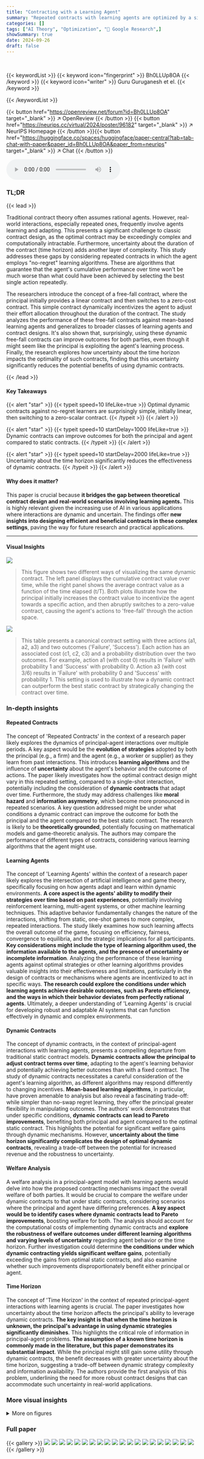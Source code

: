 ```yaml
---
title: "Contracting with a Learning Agent"
summary: "Repeated contracts with learning agents are optimized by a simple dynamic contract: initially linear, then switching to zero-cost, causing the agent's actions to 'free-fall' and yield non-zero rewards..."
categories: []
tags: ["AI Theory", "Optimization", "🏢 Google Research",]
showSummary: true
date: 2024-09-26
draft: false
---
```


<br>

{{< keywordList >}}
{{< keyword icon="fingerprint" >}} Bh0LLUp8OA {{< /keyword >}}
{{< keyword icon="writer" >}} Guru Guruganesh et el. {{< /keyword >}}
 
{{< /keywordList >}}

{{< button href="https://openreview.net/forum?id=Bh0LLUp8OA" target="_blank" >}}
↗ OpenReview
{{< /button >}}
{{< button href="https://neurips.cc/virtual/2024/poster/96182" target="_blank" >}}
↗ NeurIPS Homepage
{{< /button >}}{{< button href="https://huggingface.co/spaces/huggingface/paper-central?tab=tab-chat-with-paper&paper_id=Bh0LLUp8OA&paper_from=neurips" target="_blank" >}}
↗ Chat
{{< /button >}}



<audio controls>
    <source src="https://ai-paper-reviewer.com/Bh0LLUp8OA/podcast.wav" type="audio/wav">
    Your browser does not support the audio element.
</audio>


### TL;DR


{{< lead >}}

Traditional contract theory often assumes rational agents. However, real-world interactions, especially repeated ones, frequently involve agents learning and adapting. This presents a significant challenge to classic contract design, as the optimal contract may be exceedingly complex and computationally intractable. Furthermore, uncertainty about the duration of the contract (time horizon) adds another layer of complexity. This study addresses these gaps by considering repeated contracts in which the agent employs "no-regret" learning algorithms. These are algorithms that guarantee that the agent's cumulative performance over time won't be much worse than what could have been achieved by selecting the best single action repeatedly. 

The researchers introduce the concept of a free-fall contract, where the principal initially provides a linear contract and then switches to a zero-cost contract.  This simple contract dynamically incentivizes the agent to adjust their effort allocation throughout the duration of the contract. The study analyzes the performance of these free-fall contracts against mean-based learning agents and generalizes to broader classes of learning agents and contract designs. It's also shown that, surprisingly, using these dynamic free-fall contracts can improve outcomes for both parties, even though it might seem like the principal is exploiting the agent's learning process. Finally, the research explores how uncertainty about the time horizon impacts the optimality of such contracts, finding that this uncertainty significantly reduces the potential benefits of using dynamic contracts.

{{< /lead >}}


#### Key Takeaways

{{< alert "star" >}}
{{< typeit speed=10 lifeLike=true >}} Optimal dynamic contracts against no-regret learners are surprisingly simple, initially linear, then switching to a zero-scalar contract. {{< /typeit >}}
{{< /alert >}}

{{< alert "star" >}}
{{< typeit speed=10 startDelay=1000 lifeLike=true >}} Dynamic contracts can improve outcomes for both the principal and agent compared to static contracts. {{< /typeit >}}
{{< /alert >}}

{{< alert "star" >}}
{{< typeit speed=10 startDelay=2000 lifeLike=true >}} Uncertainty about the time horizon significantly reduces the effectiveness of dynamic contracts. {{< /typeit >}}
{{< /alert >}}

#### Why does it matter?
This paper is crucial because **it bridges the gap between theoretical contract design and real-world scenarios involving learning agents.**  This is highly relevant given the increasing use of AI in various applications where interactions are dynamic and uncertain. The findings offer **new insights into designing efficient and beneficial contracts in these complex settings**, paving the way for future research and practical applications.

------
#### Visual Insights



![](https://ai-paper-reviewer.com/Bh0LLUp8OA/figures_3_1.jpg)

> This figure shows two different ways of visualizing the same dynamic contract. The left panel displays the cumulative contract value over time, while the right panel shows the average contract value as a function of the time elapsed (t/T). Both plots illustrate how the principal initially increases the contract value to incentivize the agent towards a specific action, and then abruptly switches to a zero-value contract, causing the agent's actions to 'free-fall' through the action space.





![](https://ai-paper-reviewer.com/Bh0LLUp8OA/tables_2_1.jpg)

> This table presents a canonical contract setting with three actions (a1, a2, a3) and two outcomes ('Failure', 'Success').  Each action has an associated cost (c1, c2, c3) and a probability distribution over the two outcomes. For example, action a1 (with cost 0) results in 'Failure' with probability 1 and 'Success' with probability 0.  Action a3 (with cost 3/6) results in 'Failure' with probability 0 and 'Success' with probability 1. This setting is used to illustrate how a dynamic contract can outperform the best static contract by strategically changing the contract over time.





### In-depth insights


#### Repeated Contracts
The concept of 'Repeated Contracts' in the context of a research paper likely explores the dynamics of principal-agent interactions over multiple periods.  A key aspect would be the **evolution of strategies** adopted by both the principal (e.g., a firm) and the agent (e.g., a worker or supplier) as they learn from past interactions. This introduces **learning algorithms** and the influence of **uncertainty** about the agent's behavior and the outcome of actions. The paper likely investigates how the optimal contract design might vary in this repeated setting, compared to a single-shot interaction, potentially including the consideration of **dynamic contracts** that adapt over time. Furthermore, the study may address challenges like **moral hazard** and **information asymmetry**, which become more pronounced in repeated scenarios. A key question addressed might be under what conditions a dynamic contract can improve the outcome for both the principal and the agent compared to the best static contract. The research is likely to be **theoretically grounded**, potentially focusing on mathematical models and game-theoretic analysis. The authors may compare the performance of different types of contracts, considering various learning algorithms that the agent might use.

#### Learning Agents
The concept of 'Learning Agents' within the context of a research paper likely explores the intersection of artificial intelligence and game theory, specifically focusing on how agents adapt and learn within dynamic environments.  **A core aspect is the agents' ability to modify their strategies over time based on past experiences**, potentially involving reinforcement learning, multi-agent systems, or other machine learning techniques. This adaptive behavior fundamentally changes the nature of the interactions, shifting from static, one-shot games to more complex, repeated interactions.  The study likely examines how such learning affects the overall outcome of the game, focusing on efficiency, fairness, convergence to equilibria, and the strategic implications for all participants. **Key considerations might include the type of learning algorithm used, the information available to the agents, and the presence of uncertainty or incomplete information**. Analyzing the performance of these learning agents against optimal strategies or other learning algorithms provides valuable insights into their effectiveness and limitations, particularly in the design of contracts or mechanisms where agents are incentivized to act in specific ways.  **The research could explore the conditions under which learning agents achieve desirable outcomes, such as Pareto efficiency, and the ways in which their behavior deviates from perfectly rational agents**.  Ultimately, a deeper understanding of 'Learning Agents' is crucial for developing robust and adaptable AI systems that can function effectively in dynamic and complex environments.

#### Dynamic Contracts
The concept of dynamic contracts, in the context of principal-agent interactions with learning agents, presents a compelling departure from traditional static contract models.  **Dynamic contracts allow the principal to adjust contract terms over time**, adapting to the agent's learning behavior and potentially achieving better outcomes than with a fixed contract. The study of dynamic contracts necessitates a careful consideration of the agent's learning algorithm, as different algorithms may respond differently to changing incentives. **Mean-based learning algorithms**, in particular, have proven amenable to analysis but also reveal a fascinating trade-off: while simpler than no-swap regret learning, they offer the principal greater flexibility in manipulating outcomes.  The authors' work demonstrates that under specific conditions, **dynamic contracts can lead to Pareto improvements**, benefiting both principal and agent compared to the optimal static contract. This highlights the potential for significant welfare gains through dynamic mechanisms.  However, **uncertainty about the time horizon significantly complicates the design of optimal dynamic contracts**, revealing a trade-off between the potential for increased revenue and the robustness to uncertainty.

#### Welfare Analysis
A welfare analysis in a principal-agent model with learning agents would delve into how the proposed contracting mechanisms impact the overall welfare of both parties.  It would be crucial to compare the welfare under dynamic contracts to that under static contracts, considering scenarios where the principal and agent have differing preferences. **A key aspect would be to identify cases where dynamic contracts lead to Pareto improvements**, boosting welfare for both. The analysis should account for the computational costs of implementing dynamic contracts and **explore the robustness of welfare outcomes under different learning algorithms and varying levels of uncertainty** regarding agent behavior or the time horizon.  Further investigation could determine **the conditions under which dynamic contracting yields significant welfare gains**, potentially exceeding the gains from optimal static contracts, and also examine whether such improvements disproportionately benefit either principal or agent.

#### Time Horizon
The concept of 'Time Horizon' in the context of repeated principal-agent interactions with learning agents is crucial.  The paper investigates how uncertainty about the time horizon affects the principal's ability to leverage dynamic contracts.  **The key insight is that when the time horizon is unknown, the principal's advantage in using dynamic strategies significantly diminishes**.  This highlights the critical role of information in principal-agent problems.  **The assumption of a known time horizon is commonly made in the literature, but this paper demonstrates its substantial impact**.  While the principal might still gain some utility through dynamic contracts, the benefit decreases with greater uncertainty about the time horizon, suggesting a trade-off between dynamic strategy complexity and information availability. The authors provide the first analysis of this problem, underlining the need for more robust contract designs that can accommodate such uncertainty in real-world applications.


### More visual insights

<details>
<summary>More on figures
</summary>


![](https://ai-paper-reviewer.com/Bh0LLUp8OA/figures_14_1.jpg)

> This figure shows two different ways of visualizing the same dynamic contract. The left plot shows the cumulative contract value over time, illustrating how the contract changes over the interaction. The right plot shows the average contract value as a function of the fraction of total time, providing a different perspective on the contract's evolution. The shaded regions represent different actions an agent would choose based on the cumulative contract. The plots illustrate the 'free-fall' strategy of the principal where, after a period of increasing incentives, the principal reduces the contract to 0, leading to a shift in the agent's optimal action.


![](https://ai-paper-reviewer.com/Bh0LLUp8OA/figures_16_1.jpg)

> This figure illustrates Lemma B.2, which states that any dynamic contract can be rewritten as a piecewise stationary strategy without changing the agent's behavior or the principal's utility.  The blue curve represents an arbitrary dynamic contract, while the red dotted curve shows its piecewise stationary equivalent. Both strategies induce the same cumulative contract and agent actions, highlighting the simplification achieved through Lemma B.2.


![](https://ai-paper-reviewer.com/Bh0LLUp8OA/figures_16_2.jpg)

> This figure illustrates Lemma B.2, which states that any dynamic contract can be rewritten as a piecewise stationary contract with the same utility. The figure shows a cumulative contract (vertical axis) over time (horizontal axis) for a specific contract game. The blue curve represents an arbitrary dynamic strategy. The lemma shows that this arbitrary dynamic strategy can be rewritten into a piecewise stationary strategy, represented by the dotted red curve, yielding the same utilities for the players.


![](https://ai-paper-reviewer.com/Bh0LLUp8OA/figures_16_3.jpg)

> This figure shows two different ways of visualizing the same dynamic contract applied to the setting in Figure 1. The left panel shows the cumulative contract value over time, normalized by the total number of time steps T. The shaded areas represent the agent's best response regions to the contract. The dotted red line shows an optimal dynamic contract strategy where the principal first increases the agent's incentive and then abruptly reduces it to zero, causing the agent's actions to 'free-fall' towards a lower-cost action. The right panel shows the same dynamic contract as a function of the fraction of total time, clearly illustrating the time at which the principal switches from offering a high incentive contract to a zero-incentive one.


![](https://ai-paper-reviewer.com/Bh0LLUp8OA/figures_22_1.jpg)

> This figure shows two different ways of visualizing the same dynamic contract, which consists of a linear contract with a high α value for the first half of the time horizon, followed by a zero contract for the second half. The left panel shows the cumulative contract value over time, while the right panel shows the average contract value as a function of the fraction of the time horizon. The shaded regions illustrate the agent's best-response actions under the mean-based learning model, with the lines α1,2 and α2,3 indicating indifference points between different actions. The dynamic contract is designed to initially incentivize the agent to take a costly action that yields a high reward, and then to switch to a less costly action when the incentives are removed, resulting in a higher total payoff for the principal.


![](https://ai-paper-reviewer.com/Bh0LLUp8OA/figures_22_2.jpg)

> This figure shows two different visualizations of the same dynamic contract applied over T time steps. The left panel displays the cumulative contract value over time, revealing how the contract changes over T time steps. The shaded regions represent the best-response areas for a mean-based learning agent, and the lines indicate indifference points between the action choices. The right panel presents an alternative view of this contract, showing how the average contract changes as a function of the percentage of total time elapsed, illustrating the principal's strategy of initially incentivizing the agent and then reducing payments to encourage specific actions.


![](https://ai-paper-reviewer.com/Bh0LLUp8OA/figures_22_3.jpg)

> This figure shows two different ways to represent a dynamic contract. The left panel shows the cumulative contract value over time, normalized by the total time horizon T. The shaded regions show the best response for a mean-based agent, and the lines show indifference points. The right panel shows the same contract, but this time it shows the average contract value at time t, normalized by T. This figure illustrates how the principal incentivizes the agent by increasing the contract up to T/2 and then rapidly decreasing it to zero for the remaining half of the period, thereby exploiting the agent's mean-based strategy.


![](https://ai-paper-reviewer.com/Bh0LLUp8OA/figures_23_1.jpg)

> The figure shows two different visualizations of the same dynamic contract, applied to a specific contract setting. The left panel displays the cumulative contract value over time, highlighting the best-response regions for the agent and indifference curves. The right panel shows the average contract value as a function of the time elapsed. The contract design involves steadily increasing the agent's incentive until a certain point, after which the principal cuts payments, causing the agent's actions to shift.


![](https://ai-paper-reviewer.com/Bh0LLUp8OA/figures_24_1.jpg)

> This figure shows two different ways to visualize the same dynamic contract, applied to a repeated game setting. The left panel displays the cumulative contract value over time, normalized by the total time horizon T, showing how the contract increases initially and then drops to zero. The shaded regions show the best response regions for the agent, while the lines α1,2 and α2,3 indicate the indifference curves. The right panel presents the average contract value as a function of the fraction of total time, providing another perspective on the contract's evolution. The contract gradually increases incentives until half the time horizon and then sharply declines to zero, causing the agent to transition to lower-cost actions.


![](https://ai-paper-reviewer.com/Bh0LLUp8OA/figures_24_2.jpg)

> This figure shows two different ways to represent the same dynamic contract. The left panel shows the cumulative contract over time. The shaded regions represent the best response of the mean-based agent. The right panel shows the average contract as a function of the fraction of total time. The contract starts with steadily increasing incentives to the agent, then switches to zero, making the agent's best response 'free-fall' through the action space.


![](https://ai-paper-reviewer.com/Bh0LLUp8OA/figures_24_3.jpg)

> This figure shows two different ways of visualizing the same dynamic contract. The left panel shows the cumulative contract value over time, while the right panel shows the average contract value over time as a fraction of the total time horizon. Both visualizations highlight the key feature of the dynamic contract: a period of increasing incentives followed by a period where the agent's reward drops to zero, causing the agent to shift actions. The shaded regions in the left panel represent the regions where the agent's best response is a specific action.


![](https://ai-paper-reviewer.com/Bh0LLUp8OA/figures_25_1.jpg)

> This figure shows a piecewise linear function ψ(α), representing the 'raw' potential. The x-axis represents the time-averaged linear contract α, ranging from 0 to α4. The y-axis represents the potential ψ(α). The function is piecewise linear, with different slopes between the breakpoints α2, α3, and α4. The slope between α3 and α4 is explicitly labeled as R3, indicating the expected reward associated with action 3.  This function maps the time-averaged linear contract to a potential value;  it serves as a tool in the mathematical proof within the paper to analyze the principal's ability to extract additional profit by gradually lowering their time-averaged linear contract.


</details>






### Full paper

{{< gallery >}}
<img src="https://ai-paper-reviewer.com/Bh0LLUp8OA/1.png" class="grid-w50 md:grid-w33 xl:grid-w25" />
<img src="https://ai-paper-reviewer.com/Bh0LLUp8OA/2.png" class="grid-w50 md:grid-w33 xl:grid-w25" />
<img src="https://ai-paper-reviewer.com/Bh0LLUp8OA/3.png" class="grid-w50 md:grid-w33 xl:grid-w25" />
<img src="https://ai-paper-reviewer.com/Bh0LLUp8OA/4.png" class="grid-w50 md:grid-w33 xl:grid-w25" />
<img src="https://ai-paper-reviewer.com/Bh0LLUp8OA/5.png" class="grid-w50 md:grid-w33 xl:grid-w25" />
<img src="https://ai-paper-reviewer.com/Bh0LLUp8OA/6.png" class="grid-w50 md:grid-w33 xl:grid-w25" />
<img src="https://ai-paper-reviewer.com/Bh0LLUp8OA/7.png" class="grid-w50 md:grid-w33 xl:grid-w25" />
<img src="https://ai-paper-reviewer.com/Bh0LLUp8OA/8.png" class="grid-w50 md:grid-w33 xl:grid-w25" />
<img src="https://ai-paper-reviewer.com/Bh0LLUp8OA/9.png" class="grid-w50 md:grid-w33 xl:grid-w25" />
<img src="https://ai-paper-reviewer.com/Bh0LLUp8OA/10.png" class="grid-w50 md:grid-w33 xl:grid-w25" />
<img src="https://ai-paper-reviewer.com/Bh0LLUp8OA/11.png" class="grid-w50 md:grid-w33 xl:grid-w25" />
<img src="https://ai-paper-reviewer.com/Bh0LLUp8OA/12.png" class="grid-w50 md:grid-w33 xl:grid-w25" />
<img src="https://ai-paper-reviewer.com/Bh0LLUp8OA/13.png" class="grid-w50 md:grid-w33 xl:grid-w25" />
<img src="https://ai-paper-reviewer.com/Bh0LLUp8OA/14.png" class="grid-w50 md:grid-w33 xl:grid-w25" />
<img src="https://ai-paper-reviewer.com/Bh0LLUp8OA/15.png" class="grid-w50 md:grid-w33 xl:grid-w25" />
<img src="https://ai-paper-reviewer.com/Bh0LLUp8OA/16.png" class="grid-w50 md:grid-w33 xl:grid-w25" />
<img src="https://ai-paper-reviewer.com/Bh0LLUp8OA/17.png" class="grid-w50 md:grid-w33 xl:grid-w25" />
<img src="https://ai-paper-reviewer.com/Bh0LLUp8OA/18.png" class="grid-w50 md:grid-w33 xl:grid-w25" />
<img src="https://ai-paper-reviewer.com/Bh0LLUp8OA/19.png" class="grid-w50 md:grid-w33 xl:grid-w25" />
<img src="https://ai-paper-reviewer.com/Bh0LLUp8OA/20.png" class="grid-w50 md:grid-w33 xl:grid-w25" />
{{< /gallery >}}